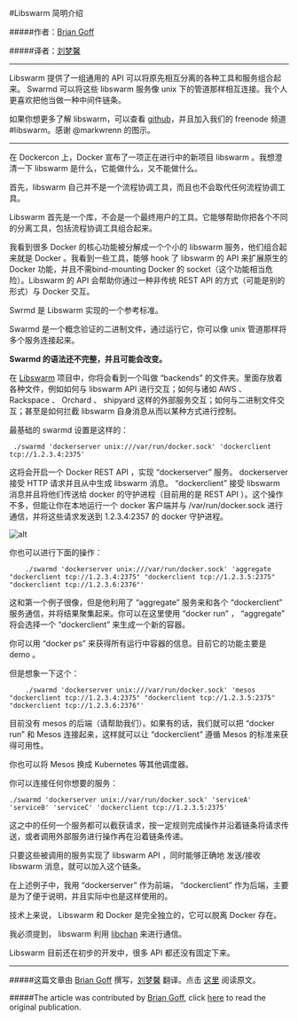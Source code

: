 #Libswarm 简明介绍

#####作者：[Brian Goff](https://twitter.com/cpuguy83)

#####译者：[刘梦馨](http://weibo.com/oilbeater)

***

Libswarm 提供了一组通用的 API 可以将原先相互分离的各种工具和服务组合起来。 Swarmd 可以将这些 libswarm 服务像 unix 下的管道那样相互连接。我个人更喜欢把他当做一种中间件链条。

如果你想更多了解 libswarm，可以查看 [github](https://github.com/docker/libswarm)，并且加入我们的 freenode 频道 #libswarm。感谢 @markwrenn 的图示。

----------

在 Dockercon 上，Docker 宣布了一项正在进行中的新项目 libswarm 。我想澄清一下 libswarm 是什么，它能做什么，又不能做什么。

首先，libswarm 自己并不是一个流程协调工具，而且也不会取代任何流程协调工具。

Libswarm 首先是一个库，不会是一个最终用户的工具。它能够帮助你把各个不同的分离工具，包括流程协调工具组合起来。

我看到很多 Docker 的核心功能被分解成一个个小的 libswarm 服务，他们组合起来就是 Docker 。我看到一些工具，能够 hook 了 libswarm 的 API 来扩展原生的 Docker 功能，并且不需bind-mounting Docker 的 socket（这个功能相当危险）。Libswarm 的 API 会帮助你通过一种非传统 REST API 的方式（可能是别的形式）与 Docker 交互。

Swrmd 是 Libswarm 实现的一个参考标准。

Swarmd 是一个概念验证的二进制文件，通过运行它，你可以像 unix 管道那样将多个服务连接起来。

**Swarmd 的语法还不完整，并且可能会改变。**

在 [Libswarm](https://www.github.com/docker/libswarm) 项目中，你将会看到一个叫做 “backends” 的文件夹。里面存放着各种文件，例如如何与 libswarm API 进行交互；如何与诸如 AWS 、 Rackspace 、 Orchard 、 shipyard 这样的外部服务交互；如何与二进制文件交互；甚至是如何拦截 libswarm 自身消息从而以某种方式进行控制。

最基础的 swarmd 设置是这样的：

 ` ./swarmd 'dockerserver unix:///var/run/docker.sock' 'dockerclient tcp://1.2.3.4:2375'`

这将会开启一个 Docker REST API ，实现 “dockerserver” 服务。 dockerserver 接受 HTTP 请求并且从中生成 libswarm 消息。 “dockerclient” 接受 libswarm 消息并且将他们传送给 docker 的守护进程（目前用的是 REST API ）。这个操作不多，但能让你在本地运行一个 docker 客户端并与 /var/run/docker.sock 进行通信，并将这些请求发送到 1.2.3.4:2357 的 docker 守护进程。

![alt](http://resource.docker.cn/techd-libswarm.png)

你也可以进行下面的操作：

```
    ./swarmd 'dockerserver unix:///var/run/docker.sock' 'aggregate "dockerclient tcp://1.2.3.4:2375" "dockerclient tcp://1.2.3.5:2375" "dockerclient tcp://1.2.3.6:2376"'
```

这和第一个例子很像，但是他利用了 “aggregate” 服务来和各个 “dockerclient” 服务通信，并将结果聚集起来。你可以在这里使用 “docker run” ， “aggregate” 将会选择一个 “dockerclient” 来生成一个新的容器。

你可以用 “docker ps” 来获得所有运行中容器的信息。目前它的功能主要是 demo 。

但是想象一下这个：

```
    ./swarmd 'dockerserver unix:///var/run/docker.sock' 'mesos "dockerclient tcp://1.2.3.4:2375" "dockerclient tcp://1.2.3.5:2375" "dockerclient tcp://1.2.3.6:2376"'
```

目前没有 mesos 的后端（请帮助我们）。如果有的话，我们就可以把 “docker run” 和 Mesos 连接起来，这样就可以让 “dockerclient” 遵循 Mesos 的标准来获得可用性。

你也可以将 Mesos 换成 Kubernetes 等其他调度器。

你可以连接任何你想要的服务：

```./swarmd 'dockerserver unix://var/run/docker.sock' 'serviceA' 'serviceB' 'serviceC' 'dockerclient tcp://1.2.3.5:2375'```

这之中的任何一个服务都可以截获请求，按一定规则完成操作并沿着链条将请求传送，或者调用外部服务进行操作再在沿着链条传递。

只要这些被调用的服务实现了 libswarm API ，同时能够正确地 发送/接收 libswarm 消息，就可以加入这个链条。

在上述例子中，我用 “dockerserver” 作为前端， “dockerclient” 作为后端，主要是为了便于说明，并且实际中也是这样使用的。

技术上来说， Libswarm 和 Docker 是完全独立的，它可以脱离 Docker 存在。

我必须提到， libswarm 利用 [libchan](https://www.github.com/docker/libchan) 来进行通信。

Libswarm 目前还在初步的开发中，很多 API 都还没有固定下来。

***

#####这篇文章由 [Brian Goff](https://twitter.com/cpuguy83) 撰写，[刘梦馨](http://weibo.com/oilbeater) 翻译。点击 [这里](http://www.tech-d.net/2014/07/03/libswarm/) 阅读原文。

#####The article was contributed by [Brian Goff](https://twitter.com/cpuguy83), click [here](http://www.tech-d.net/2014/07/03/libswarm/) to read the original publication.
